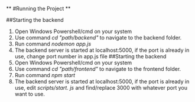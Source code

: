 ** #Running the Project **

##Starting the backend
1. Open Windows Powershell/cmd on your system
2. Use command *cd "path/backend"* to navigate to the backend folder.
3. Run command *nodemon app.js*
4. The backend server is started at localhost:5000, if the port is already in use, change port number in app.js file
##Starting the backend
1. Open Windows Powershell/cmd on your system
2. Use command *cd "path/frontend"* to navigate to the frontend folder.
3. Run command *npm start*
4. The backend server is started at localhost:5000, if the port is already in use, edit *scripts/start. js* and find/replace 3000 with whatever port you want to use. 